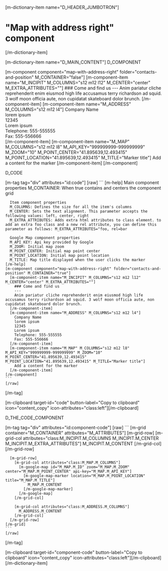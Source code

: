 [m-dictionary-item name="D_HEADER_JUMBOTRON"]
  # "Map with address right" component
[/m-dictionary-item]

[m-dictionary-item name="D_MAIN_CONTENT"]
  D_COMPONENT

  [m-component component="map-with-address-right" folder="contacts-and-position" M_CONTAINER="false"]
    [m-component-item name="M_INCIPIT" M_COLUMNS="s12 m12 l12" M_CENTER="center" M_EXTRA_ATTRIBUTES=""]
      ### Come and find us
      ---
      Anim pariatur cliche reprehenderit enim eiusmod high life accusamus terry richardson ad squid. 3 wolf moon officia aute, non cupidatat skateboard dolor brunch.
    [/m-component-item]
    [m-component-item name="M_ADDRESS" M_COLUMNS="s12 m12 l4"]
      Company Name  
      lorem ipsum  
      12345  
      Lorem ipsum  
      Telephone: 555-555555  
      Fax: 555-556666  
    [/m-component-item]
    [m-component-item name="M_MAP" M_COLUMNS="s12 m12 l8" M_API_KEY="999999999-999999999" M_ZOOM="10" M_POINT_CENTER="41.895639,12.493415" M_POINT_LOCATION="41.895639,12.493415" M_TITLE="Marker title"]
      Add a content for the marker
    [/m-component-item]
  [/m-component]  

  D_CODE

  [m-tag tag="div" attributes="id:code"]
    [raw]
    ```
    [m-help]
      Main component properties
      M_CONTAINER: When true contains and centers the component grid

      Item component properties
      M_COLUMNS: Defines the size for all the item's columns
      M_CENTER: Sets the text alignment. This parameter accepts the following values: left, center, right
      M_EXTRA_ATTRIBUTES: Adds extra html attributes to class element. to add an extra foo class and a new rel attribute, you can define this parameter as follows: M_EXTRA_ATTRIBUTES="foo, rel=bar

      Google Map component properties
      M_API_KEY: Api key provided by Google
      M_ZOOM: Initial map zoom
      M_POINT_CENTER: Initial map point center
      M_POINT_LOCATION: Initial map point location
      M_TITLE: Map title displayed when the user clicks the marker
    [/m-help]
    [m-component component="map-with-address-right" folder="contacts-and-position" M_CONTAINER="true"]
      [m-component-item name="M_INCIPIT" M_COLUMNS="s12 m12 l12" M_CENTER="center" M_EXTRA_ATTRIBUTES=""]
        ### Come and find us
        ---
        Anim pariatur cliche reprehenderit enim eiusmod high life accusamus terry richardson ad squid. 3 wolf moon officia aute, non cupidatat skateboard dolor brunch.
      [/m-component-item]
      [m-component-item name="M_ADDRESS" M_COLUMNS="s12 m12 l4"]
        Company Name  
        lorem ipsum  
        12345  
        Lorem ipsum  
        Telephone: 555-555555  
        Fax: 555-556666  
      [/m-component-item]
      [m-component-item name="M_MAP" M_COLUMNS="s12 m12 l8" M_API_KEY="999999999-999999999" M_ZOOM="10" M_POINT_CENTER="41.895639,12.493415" M_POINT_LOCATION="41.895639,12.493415" M_TITLE="Marker title"]
        Add a content for the marker
      [/m-component-item]
    [/m-component]     
    ```
    [/raw]
  [/m-tag]  

  [m-clipboard target-id="code" button-label="Copy to clipboard" icon="content_copy" icon-attributes="class:left"][/m-clipboard]

  D_THE_CODE_COMPONENT

  [m-tag tag="div" attributes="id:component-code"]
    [raw]
    ```
    [m-grid container="M_CONTAINER" attributes="M_ATTRIBUTES"]
      [m-grid-row]
        [m-grid-col attributes="class:M_INCIPIT.M_COLUMNS M_INCIPIT.M_CENTER M_INCIPIT.M_EXTRA_ATTRIBUTES"]
          M_INCIPIT.M_CONTENT
        [/m-grid-col]
      [/m-grid-row]

      [m-grid-row]
        [m-grid-col attributes="class:M_MAP.M_COLUMNS"]
          [m-google-map id="M_MAP.M_ID" zoom="M_MAP.M_ZOOM" center="M_MAP.M_POINT_CENTER" api-key="M_MAP.M_API_KEY"]
            [m-google-map-marker location="M_MAP.M_POINT_LOCATION" title="M_MAP.M_TITLE"]
              M_MAP.M_CONTENT
            [/m-google-map-marker]
          [/m-google-map]
        [/m-grid-col]

        [m-grid-col attributes="class:M_ADDRESS.M_COLUMNS"]
          M_ADDRESS.M_CONTENT
        [/m-grid-col]
      [/m-grid-row]
    [/m-grid]
    ```
    [/raw]
  [/m-tag]  

  [m-clipboard target-id="component-code" button-label="Copy to clipboard" icon="content_copy" icon-attributes="class:left"][/m-clipboard]
[/m-dictionary-item]
